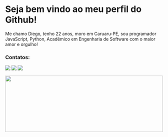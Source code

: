 # Seja bem vindo ao meu perfil do Github!

Me chamo Diego, tenho 22 anos, moro em Caruaru-PE, sou programador JavaScript, Python, Acadêmico em Engenharia de Software com o maior amor e orgulho!

### Contatos:


<a href="https://www.linkedin.com/in/diego-antonio-055602249/" target="_blank"><img loading="lazy" src="https://img.shields.io/badge/-LinkedIn-%230077B5?style=for-the-badge&logo=linkedin&logoColor=white" target="_blank"></a> 
<a href="https://api.whatsapp.com/send?phone=558194240566" target="_blank"><img loading="lazy" src="https://img.shields.io/badge/WhatsApp-25D366?style=for-the-badge&logo=whatsapp&logoColor=white"></a> 
<a href = "mailto:suporte.diegociara@gmail.com"><img loading="lazy" src="https://img.shields.io/badge/Gmail-D14836?style=for-the-badge&logo=gmail&logoColor=white" target="_blank"></a>

<img loading="lazy" height="180em" width="100%" src="https://github-readme-stats.vercel.app/api/top-langs/?username=DiegoCiara&layout=compact&langs_count=7&theme=dracula"/>

<div>
